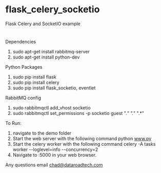 # flask_celery_socketio
Flask Celery and SocketIO example

# 
Dependencies
  1. sudo apt-get install rabbitmq-server
  2. sudo apt-get install python-dev

Python Packages
  1. sudo pip install flask
  2. sudo pip install celery
  3. sudo pip install flask_socketio, eventlet
  
RabbitMQ config
  1. sudo rabbitmqctl add_vhost socketio
  2. sudo rabbitmqctl set_permissions -p socketio guest ".*" ".*" ".*"

To Run:
  1. navigate to the demo folder
  2. Start the web server with the following command
    python www.py
  3. Start the celery worker with the following command
    celery -A tasks worker --loglevel=info --concurrency=2
  4. Navigate to <HOST>:5000 in your web browser.
  
  
Any questions email chad@dataroadtech.com
